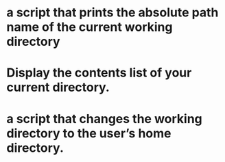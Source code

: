 # a script that prints the absolute path name of the current working directory
# Display the contents list of your current directory.
# a script that changes the working directory to the user’s home directory.
